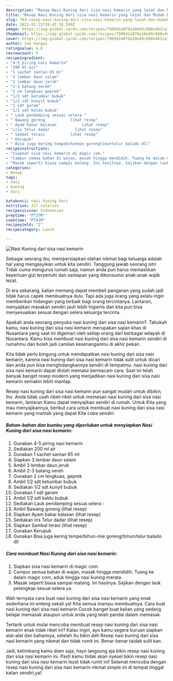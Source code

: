 ```yaml
---
description: "Resep Nasi Kuning dari sisa nasi kemarin yang lezat dan Mudah Dibuat"
title: "Resep Nasi Kuning dari sisa nasi kemarin yang lezat dan Mudah Dibuat"
slug: 783-resep-nasi-kuning-dari-sisa-nasi-kemarin-yang-lezat-dan-mudah-dibuat
date: 2021-01-15T20:42:18.599Z
image: https://img-global.cpcdn.com/recipes/7909d2a079a10e89/680x482cq70/nasi-kuning-dari-sisa-nasi-kemarin-foto-resep-utama.jpg
thumbnail: https://img-global.cpcdn.com/recipes/7909d2a079a10e89/680x482cq70/nasi-kuning-dari-sisa-nasi-kemarin-foto-resep-utama.jpg
cover: https://img-global.cpcdn.com/recipes/7909d2a079a10e89/680x482cq70/nasi-kuning-dari-sisa-nasi-kemarin-foto-resep-utama.jpg
author: Joe Vargas
ratingvalue: 4.8
reviewcount: 9
recipeingredient:
- "4-5 piring nasi kemarin"
- "200 ml air"
- "1 sachet santan 65 ml"
- "3 lembar daun salam"
- "3 lembar daun jeruk"
- "2-3 batang sereh"
- "2 cm lengkuas geprek"
- "1/2 sdt ketumbar bubuk"
- "1/2 sdt kunyit bubuk"
- "1 sdt garam"
- "1/2 sdt kaldu bubuk"
- " Lauk pendamping sesuai selera "
- " Bawang goreng           lihat resep"
- " Ayam bakar kalasan           lihat resep"
- "iris Telur dadar           lihat resep"
- " Sambal terasi           lihat resep"
- " Kerupuk"
- " Bisa juga kering tempebihunmie gorengtimuntelur balado dll"
recipeinstructions:
- "Siapkan sisa nasi kemarin di magic com."
- "Campur semua bahan di wajan, masak hingga mendidih. Tuang ke dalam magic com, aduk hingga nasi kuning merata."
- "Masak seperti biasa sampai matang. Ini hasilnya. Sajikan dengan lauk pelengkap sesuai selera ya."
categories:
- Resep
tags:
- nasi
- kuning
- dari

katakunci: nasi kuning dari 
nutrition: 217 calories
recipecuisine: Indonesian
preptime: "PT37M"
cooktime: "PT41M"
recipeyield: "2"
recipecategory: Lunch

---
```



![Nasi Kuning dari sisa nasi kemarin](https://img-global.cpcdn.com/recipes/7909d2a079a10e89/680x482cq70/nasi-kuning-dari-sisa-nasi-kemarin-foto-resep-utama.jpg)

Sebagai seorang ibu, mempersiapkan olahan nikmat bagi keluarga adalah hal yang mengasyikan untuk kita sendiri. Tanggung jawab seorang istri Tidak cuma mengurus rumah saja, namun anda pun harus memastikan keperluan gizi terpenuhi dan santapan yang dikonsumsi anak-anak wajib lezat.

Di era  sekarang, kalian memang dapat membeli panganan yang sudah jadi tidak harus capek membuatnya dulu. Tapi ada juga orang yang selalu ingin memberikan hidangan yang terbaik bagi orang tercintanya. Lantaran, menyajikan masakan sendiri jauh lebih higienis dan kita pun bisa menyesuaikan sesuai dengan selera keluarga tercinta. 



Apakah anda seorang penyuka nasi kuning dari sisa nasi kemarin?. Tahukah kamu, nasi kuning dari sisa nasi kemarin merupakan sajian khas di Nusantara yang saat ini digemari oleh setiap orang dari berbagai wilayah di Nusantara. Kamu bisa membuat nasi kuning dari sisa nasi kemarin sendiri di rumahmu dan boleh jadi camilan kesenanganmu di akhir pekan.

Kita tidak perlu bingung untuk mendapatkan nasi kuning dari sisa nasi kemarin, karena nasi kuning dari sisa nasi kemarin tidak sulit untuk dicari dan anda pun bisa menghidangkannya sendiri di tempatmu. nasi kuning dari sisa nasi kemarin dapat diolah memalui bermacam cara. Saat ini telah banyak banget resep modern yang menjadikan nasi kuning dari sisa nasi kemarin semakin lebih mantap.

Resep nasi kuning dari sisa nasi kemarin pun sangat mudah untuk dibikin, lho. Anda tidak usah ribet-ribet untuk memesan nasi kuning dari sisa nasi kemarin, lantaran Kamu dapat menyajikan sendiri di rumah. Untuk Kita yang mau menyajikannya, berikut cara untuk membuat nasi kuning dari sisa nasi kemarin yang mantab yang dapat Kita coba sendiri.

<!--inarticleads1-->

##### Bahan-bahan dan bumbu yang diperlukan untuk menyiapkan Nasi Kuning dari sisa nasi kemarin:

1. Gunakan 4-5 piring nasi kemarin
1. Sediakan 200 ml air
1. Gunakan 1 sachet santan 65 ml
1. Siapkan 3 lembar daun salam
1. Ambil 3 lembar daun jeruk
1. Ambil 2-3 batang sereh
1. Gunakan 2 cm lengkuas, geprek
1. Ambil 1/2 sdt ketumbar bubuk
1. Sediakan 1/2 sdt kunyit bubuk
1. Gunakan 1 sdt garam
1. Ambil 1/2 sdt kaldu bubuk
1. Sediakan  Lauk pendamping sesuai selera :
1. Ambil  Bawang goreng           (lihat resep)
1. Siapkan  Ayam bakar kalasan           (lihat resep)
1. Sediakan iris Telur dadar           (lihat resep)
1. Siapkan  Sambal terasi           (lihat resep)
1. Gunakan  Kerupuk
1. Gunakan  Bisa juga kering tempe/bihun-mie goreng/timun/telur balado dll




<!--inarticleads2-->

##### Cara membuat Nasi Kuning dari sisa nasi kemarin:

1. Siapkan sisa nasi kemarin di magic com.
1. Campur semua bahan di wajan, masak hingga mendidih. Tuang ke dalam magic com, aduk hingga nasi kuning merata.
1. Masak seperti biasa sampai matang. Ini hasilnya. Sajikan dengan lauk pelengkap sesuai selera ya.




Wah ternyata cara buat nasi kuning dari sisa nasi kemarin yang enak sederhana ini enteng sekali ya! Kita semua mampu membuatnya. Cara buat nasi kuning dari sisa nasi kemarin Cocok banget buat kalian yang sedang belajar memasak ataupun untuk anda yang telah pandai dalam memasak.

Tertarik untuk mulai mencoba membuat resep nasi kuning dari sisa nasi kemarin enak tidak ribet ini? Kalau ingin, ayo kamu segera buruan siapkan alat-alat dan bahannya, setelah itu bikin deh Resep nasi kuning dari sisa nasi kemarin yang nikmat dan tidak rumit ini. Benar-benar taidak sulit kan. 

Jadi, ketimbang kamu diam saja, hayo langsung aja bikin resep nasi kuning dari sisa nasi kemarin ini. Pasti kamu tiidak akan nyesel bikin resep nasi kuning dari sisa nasi kemarin lezat tidak rumit ini! Selamat mencoba dengan resep nasi kuning dari sisa nasi kemarin nikmat simple ini di tempat tinggal kalian sendiri,ya!.

